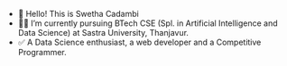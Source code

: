 - 👋 Hello! This is Swetha Cadambi
- 👩‍🎓 I’m currently pursuing BTech CSE (Spl. in Artificial Intelligence and Data Science) at Sastra University, Thanjavur.
- ✅ A Data Science enthusiast, a web developer and a Competitive Programmer.

<!---
cadswetha/cadswetha is a ✨ special ✨ repository because its `README.md` (this file) appears on your GitHub profile.
You can click the Preview link to take a look at your changes.
--->
